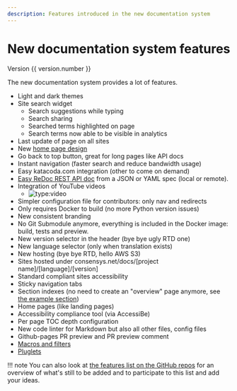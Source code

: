 ```yaml
---
description: Features introduced in the new documentation system
---
```


# New documentation system features

Version {{ version.number }}

The new documentation system provides a lot of features.

- Light and dark themes
- Site search widget
    - Search suggestions while typing
    - Search sharing
    - Searched terms highlighted on page
    - Search terms now able to be visible in analytics
- Last update of page on all sites
- New [home page design](../index.md)
- Go back to top button, great for long pages like API docs
- Instant navigation (faster search and reduce bandwidth usage)
- Easy katacoda.com integration (other to come on demand)
- [Easy ReDoc REST API doc](../examples/write_rest_api_reference.md) from a JSON or YAML spec (local or remote).
- Integration of YouTube videos
    - ![type:video](https://www.youtube.com/embed/ttdvxAOO50E)
- Simpler configuration file for contributors: only nav and redirects
- Only requires Docker to build (no more Python version issues)
- New consistent branding
- No Git Submodule anymore, everything is included in the Docker image: build, tests and preview.
- New version selector in the header (bye bye ugly RTD one)
- New language selector (only when translation exists)
- New hosting (bye bye RTD, hello AWS S3)
- Sites hosted under consensys.net/docs/[project name]/[language]/[version]
- Standard compliant sites accessibility
- Sticky navigation tabs
- Section indexes (no need to create an "overview" page anymore, see [the example section](../examples/index.md))
- Home pages (like landing pages)
- Accessibility compliance tool (via AccessiBe)
- Per page TOC depth configuration
- New code linter for Markdown but also all other files, config files
- Github-pages PR preview and PR preview comment
- [Macros and filters](../reference/macros.md)
- [Pluglets](../reference/pluglets/index.md)

!!! note
    You can also look at [the features list on the GitHub repos](https://github.com/ConsenSys/doctools.template-site/discussions/13) for an overview of what's still to be added and
    to participate to this list and add your ideas.
